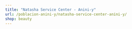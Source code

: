 ```yaml
---
title: "Natasha Service Center - Anini-y"
url: /poblacion-anini-y/natasha-service-center-anini-y/
shop: beauty
---
```

